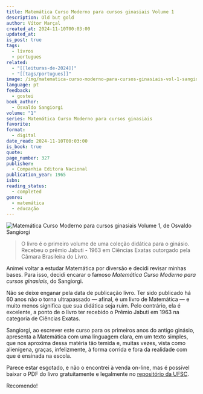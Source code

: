 ```yaml
---
title: Matemática Curso Moderno para cursos ginasiais Volume 1
description: Old but gold
author: Vítor Marçal
created_at: 2024-11-10T00:03:00
updated_at: 
is_post: true
tags:
  - livros
  - portugues
related:
  - "[[leituras-de-2024]]"
  - "[[tags/portugues]]"
image: /img/matematica-curso-moderno-para-cursos-ginasiais-vol-1-sangiorgi.png
language: pt
feedback:
  - gostei
book_author:
  - Osvaldo Sangiorgi
volume: "1"
series: Matemática Curso Moderno para cursos ginasiais
favorite: 
format:
  - digital
date_read: 2024-11-10T00:03:00
is_book: true
quote: 
page_number: 327
publisher:
  - Companhia Editora Nacional
publication_year: 1965
isbn: 
reading_status:
  - completed
genre:
  - matemática
  - educação
---
```


![Matemática Curso Moderno para cursos ginasiais Volume 1, de Osvaldo Sangiorgi](img/matematica-curso-moderno-para-cursos-ginasiais-vol-1-sangiorgi.png)

> O livro é o primeiro volume de uma coleção didática para o ginásio. Recebeu o prêmio Jabuti - 1963 em Ciências Exatas outorgado pela Câmara Brasileira do Livro.

Animei voltar a estudar Matemática por diversão e decidi revisar minhas bases. Para isso, decidi encarar o famoso _Matemática Curso Moderno para cursos ginasiais_, do Sangiorgi. 

Não se deixe enganar pela data de publicação livro. Ter sido publicado há 60 anos não o torna ultrapassado — afinal, é um livro de Matemática — e muito menos significa que sua didática seja ruim. Pelo contrário, ela é excelente, a ponto de o livro ter recebido o Prêmio Jabuti em 1963 na categoria de Ciências Exatas. 

Sangiorgi, ao escrever este curso para os primeiros anos do antigo ginásio, apresenta a Matemática com uma linguagem clara, em um texto simples, que nos aproxima dessa matéria tão temida e, muitas vezes, vista como alienígena, graças, infelizmente, à forma corrida e fora da realidade com que é ensinada na escola.

Parece estar esgotado, e não o encontrei à venda on-line, mas é possível baixar o PDF do livro gratuitamente e legalmente no [repositório da UFSC](https://repositorio.ufsc.br/handle/123456789/221459).

Recomendo!